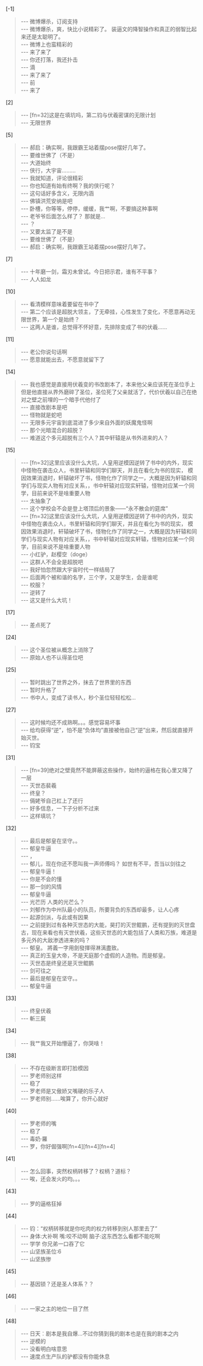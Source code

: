 
[-1] 
>--- 微博爆杀，订阅支持<br>
>--- 微博爆杀，爽，快比小说精彩了。
装逼文的降智操作和真正的弱智比起来还是太聪明了。<br>
>--- 微博上也蛮精彩的<br>
>--- 来了来了<br>
>--- 你还打落，我还扑击<br>
>--- 滴<br>
>--- 来了来了<br>
>--- 前<br>
>--- 来了<br>

[2] 
>--- [fn=32]这是在填坑吗，第二钧与伏羲密谋的无限计划<br>
>--- 无限世界<br>

[5] 
>--- 郝启：确实啊，我跟霸王站着摆pose摆好几年了。<br>
>--- 要维世佛了（不是）<br>
>--- 大道始终<br>
>--- 侠行，大宇宙………<br>
>--- 我就知道，评论很精彩<br>
>--- 你也知道有始有终啊？我的侠行呢？<br>
>--- 这句话好多含义，无限内涵<br>
>--- 佛镇洪荒安纳是吧<br>
>--- 卧槽，你等等，停停，缓缓，我艹啊，不要搞这种事啊<br>
>--- 老爷爷后面怎么样了？
那就是...<br>
>--- ？<br>
>--- 又要太监了是不是<br>
>--- 要维世佛了（不是）<br>
>--- 郝启：确实啊，我跟霸王站着摆pose摆好几年了。<br>

[7] 
>--- 十年磨一剑，霜刃未曾试。今日把示君，谁有不平事？<br>
>--- 人人如龙<br>

[10] 
>--- 看清模样意味着要留在书中了<br>
>--- 第二个应该是超脱大领主，了无牵挂，心性发生了变化，不愿意再动无限世界，第一个是始终？<br>
>--- 这两人是谁，总觉得不怀好意，先排除变成了书的伏羲……<br>

[11] 
>--- 老公你说句话啊<br>
>--- 愿意就能出去，不愿意就留下了<br>

[14] 
>--- 我也感觉是直接用伏羲变的书改剧本了，本来他父亲应该死在圣位手上但是他直接从界外磨碎了圣位，圣位死了父亲就活了，代价伏羲以自己在绝对之壁之前埋的一个暗手代他付了<br>
>--- 直接改剧本是吧<br>
>--- 怪物就是蛇吧<br>
>--- 无限多元宇宙到底混进了多少来自外面的妖魔鬼怪啊<br>
>--- 那个光暗混合的超脱？<br>
>--- 难道这个多元超脱有三个人？其中轩辕是从书外进来的人？<br>

[15] 
>--- [fn=32]这里应该没什么大坑，人皇用逆模因逆转了书中的内外，现实中怪物在袭击众人，书里轩辕和同学们聊天，并且在看化为书的现实，
模因效果消退时，轩辕破坏了书，怪物化作了同学之一，大概是因为轩辕和同学们与现实人物有对应关系，，书中轩辕对应现实轩辕，怪物对应某一个同学，目前来说不是啥重要人物<br>
>--- 太抽象了<br>
>--- 这个学校会不会是登上塔顶后的景象——“永不散会的筵席”<br>
>--- [fn=32]这里应该没什么大坑，人皇用逆模因逆转了书中的内外，现实中怪物在袭击众人，书里轩辕和同学们聊天，并且在看化为书的现实，
模因效果消退时，轩辕破坏了书，怪物化作了同学之一，大概是因为轩辕和同学们与现实人物有对应关系，，书中轩辕对应现实轩辕，怪物对应某一个同学，目前来说不是啥重要人物<br>
>--- 小红驴，赵樱空（doge）<br>
>--- 这群人不会全是超脱吧<br>
>--- 我好怕忽然跟大宇宙时代一样结局了<br>
>--- 后面两个被和谐的名字，三个字，又是学生，会是谁呢<br>
>--- 校服？<br>
>--- 逆转了<br>
>--- 这又是什么大坑！<br>

[17] 
>--- 差点死了<br>

[24] 
>--- 这个圣位被从概念上消除了<br>
>--- 原始人也不认得圣位吧<br>

[25] 
>--- 暂时跳出了世界之外，抹去了世界里的东西<br>
>--- 暂时升格了<br>
>--- 书中人，变成了读书人，秒个圣位轻轻松松…<br>

[27] 
>--- 这时候均还不成熟啊。。。感觉容易坏事<br>
>--- 给均获得“逆”，怕不是“负体均”直接被他自己“逆”出来，然后就直接开始灭世。<br>
>--- 钧宝<br>

[31] 
>--- [fn=39]绝对之壁竟然不能屏蔽这些操作，始终的逼格在我心里又降了一层<br>
>--- 灭世态裴羲<br>
>--- 终皇？<br>
>--- 倆姥爷自己杠上了还行<br>
>--- 好多信息，一下子分析不过来<br>
>--- 这样填坑？<br>

[32] 
>--- 最后是郁皇在坚守。。<br>
>--- 郁皇牛逼<br>
>--- ，<br>
>--- 郁儿，现在你还不愿叫我一声师傅吗？
如世有不平，吾当以剑往之<br>
>--- 郁皇牛逼！<br>
>--- 你是不会的懂<br>
>--- 那一剑的风情<br>
>--- 郁皇牛逼<br>
>--- 光芒历  人类的光芒么？<br>
>--- 刘郁作为中州队最小的队员，所要背负的东西却最多，让人心疼<br>
>--- 起源剑派，与此或有因果<br>
>--- 之前提到过有各种灭世态的大能，昊打的灭世鲲鹏，还有提到的灭世盘古，现在来看也有灭世伏羲，这些灭世态的大能包括了人类和万族，难道是多元外的大敌渗透进来的吗？<br>
>--- 郁皇。
將義一字用劍發揮得淋漓盡致。<br>
>--- 真正的玉皇大帝，不是天庭那个虚假的人造物。而是郁皇。<br>
>--- 灭世态是终皇还是灭世鲲鹏<br>
>--- 剑可往之<br>
>--- 最后是郁皇在坚守。。<br>
>--- 郁皇牛逼<br>

[33] 
>--- 终皇伏羲<br>
>--- 斬三屍<br>

[34] 
>--- 我艹我又开始懵逼了，你哭啥！<br>

[38] 
>--- 不存在级断言即打脸模因<br>
>--- 罗老师别这样<br>
>--- 稳了<br>
>--- 罗老师是又傲娇又嘴硬的乐子人<br>
>--- 罗老师别……唉算了，你开心就好<br>

[40] 
>--- 罗老师的嘴<br>
>--- 稳了<br>
>--- 毒奶·羅<br>
>--- 罗，你好倔强啊[fn=4][fn=4][fn=4]<br>

[41] 
>--- 怎么回事，突然权柄转移了？权柄？道标？<br>
>--- 唉，还会发火的均。。。<br>

[43] 
>--- 罗的逼格狂掉<br>

[44] 
>--- 钧：“权柄转移就是你吃肉的权力转移到别人那里去了”<br>
>--- 身体:大补啊
嘴:咬不动啊
脑子:这东西怎么看都不能吃啊<br>
>--- 学学 你兄弟一口吞了它<br>
>--- 山坚族圣位:6<br>
>--- 山坚族惨<br>

[45] 
>--- 基因锁？还是圣人体系？？<br>

[46] 
>--- 一家之主的地位一目了然<br>

[48] 
>--- 日天︰剧本是我自爆…不过你猜到我的剧本也是在我的剧本之内<br>
>--- 逆模的<br>
>--- 没看明白啥意思<br>
>--- 速度点生产队的驴都没有你能休息<br>
